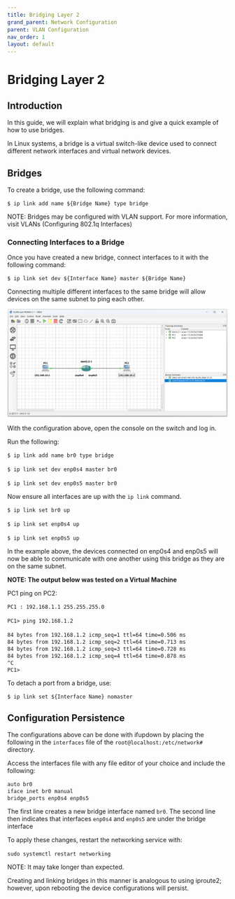 ```yaml
---
title: Bridging Layer 2
grand_parent: Network Configuration
parent: VLAN Configuration
nav_order: 1
layout: default
---
```


# Bridging Layer 2

## Introduction

In this guide, we will explain what bridging is
and give a quick example of how to use bridges.

In Linux systems, a bridge is a virtual switch-like device used to
connect different network interfaces and virtual network devices.

## Bridges

To create a bridge, use the following command:

```
$ ip link add name ${Bridge Name} type bridge
```

NOTE: Bridges may be configured with VLAN support.
For more information, visit VLANs (Configuring 802.1q Interfaces)

### Connecting Interfaces to a Bridge

Once you have created a new bridge, connect interfaces to it
with the following command:

```
$ ip link set dev ${Interface Name} master ${Bridge Name}
```

Connecting multiple different interfaces to the same bridge will allow devices on the
same subnet to ping each other.

![Network Configuration](../../Images/ImagesForNetworkConfiguration/SameSubnet.png)

With the configuration above, open the console on the switch and log in.

Run the following:

```
$ ip link add name br0 type bridge

$ ip link set dev enp0s4 master br0

$ ip link set dev enp0s5 master br0
```

Now ensure all interfaces are up with the `ip link` command.

```
$ ip link set br0 up

$ ip link set enp0s4 up

$ ip link set enp0s5 up
```

In the example above, the devices connected on enp0s4 and enp0s5
will now be able to communicate with one another using this bridge
as they are on the same subnet.

**NOTE: The output below was tested on a Virtual Machine**

PC1 ping on PC2:

```
PC1 : 192.168.1.1 255.255.255.0

PC1> ping 192.168.1.2

84 bytes from 192.168.1.2 icmp_seq=1 ttl=64 time=0.506 ms
84 bytes from 192.168.1.2 icmp_seq=2 ttl=64 time=0.713 ms
84 bytes from 192.168.1.2 icmp_seq=3 ttl=64 time=0.728 ms
84 bytes from 192.168.1.2 icmp_seq=4 ttl=64 time=0.878 ms
^C
PC1>
```

To detach a port from a bridge, use:

```
$ ip link set ${Interface Name} nomaster
```

## Configuration Persistence

The configurations above can be done with ifupdown
by placing the following in the `interfaces` file of the
`root@localhost:/etc/network#` directory.

Access the interfaces file with any file editor of your
choice and include the following:

```
auto br0
iface inet br0 manual
bridge_ports enp0s4 enp0s5
```

The first line creates a new bridge interface named `br0`.
The second line then indicates that interfaces `enp0s4` and `enp0s5`
are under the bridge interface

To apply these changes, restart the networking service with:

`sudo systemctl restart networking`

NOTE: It may take longer than expected.

Creating and linking bridges in this manner is analogous
to using iproute2; however, upon rebooting the device
configurations will persist.
